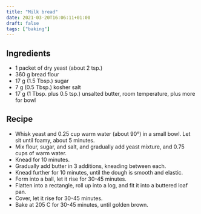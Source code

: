 ```yaml
---
title: "Milk bread"
date: 2021-03-20T16:06:11+01:00
draft: false
tags: ["baking"]
---
```


## Ingredients

 - 1 packet of dry yeast (about 2 tsp.)
 - 360 g bread flour
 - 17 g (1.5 Tbsp.) sugar
 - 7 g (0.5 Tbsp.) kosher salt
 - 17 g (1 Tbsp. plus 0.5 tsp.) unsalted butter, room temperature, plus more for bowl

## Recipe

- Whisk yeast and 0.25 cup warm water (about 90°) in a small bowl. Let sit until foamy, about 5 minutes.
- Mix flour, sugar, and salt, and gradually add yeast mixture, and 0.75 cups of warm water.
- Knead for 10 minutes.
- Gradually add butter in 3 additions, kneading between each.
- Knead further for 10 minutes, until the dough is smooth and elastic.
- Form into a ball, let it rise for 30-45 minutes.
- Flatten into a rectangle, roll up into a log, and fit it into a buttered loaf pan.
- Cover, let it rise for 30-45 minutes.
- Bake at 205 C for 30-45 minutes, until golden brown.
